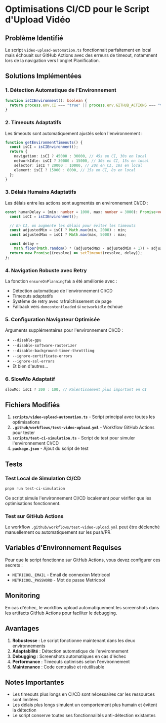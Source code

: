 # Optimisations CI/CD pour le Script d'Upload Vidéo

## Problème Identifié

Le script `video-upload-automation.ts` fonctionnait parfaitement en local mais échouait sur GitHub Actions avec des erreurs de timeout, notamment lors de la navigation vers l'onglet Planification.

## Solutions Implémentées

### 1. Détection Automatique de l'Environnement

```typescript
function isCIEnvironment(): boolean {
  return process.env.CI === "true" || process.env.GITHUB_ACTIONS === "true";
}
```

### 2. Timeouts Adaptatifs

Les timeouts sont automatiquement ajustés selon l'environnement :

```typescript
function getEnvironmentTimeouts() {
  const isCI = isCIEnvironment();
  return {
    navigation: isCI ? 45000 : 30000, // 45s en CI, 30s en local
    networkIdle: isCI ? 30000 : 15000, // 30s en CI, 15s en local
    selector: isCI ? 20000 : 10000, // 20s en CI, 10s en local
    element: isCI ? 15000 : 8000, // 15s en CI, 8s en local
  };
}
```

### 3. Délais Humains Adaptatifs

Les délais entre les actions sont augmentés en environnement CI/CD :

```typescript
const humanDelay = (min: number = 1000, max: number = 3000): Promise<void> => {
  const isCI = isCIEnvironment();

  // En CI, on augmente les délais pour éviter les timeouts
  const adjustedMin = isCI ? Math.max(min, 2000) : min;
  const adjustedMax = isCI ? Math.max(max, 5000) : max;

  const delay =
    Math.floor(Math.random() * (adjustedMax - adjustedMin + 1)) + adjustedMin;
  return new Promise((resolve) => setTimeout(resolve, delay));
};
```

### 4. Navigation Robuste avec Retry

La fonction `ensureOnPlanningTab` a été améliorée avec :

- Détection automatique de l'environnement CI/CD
- Timeouts adaptatifs
- Système de retry avec rafraîchissement de page
- Fallback vers `domcontentloaded` si `networkidle` échoue

### 5. Configuration Navigateur Optimisée

Arguments supplémentaires pour l'environnement CI/CD :

- `--disable-gpu`
- `--disable-software-rasterizer`
- `--disable-background-timer-throttling`
- `--ignore-certificate-errors`
- `--ignore-ssl-errors`
- Et bien d'autres...

### 6. SlowMo Adaptatif

```typescript
slowMo: isCI ? 200 : 100, // Ralentissement plus important en CI
```

## Fichiers Modifiés

1. **`scripts/video-upload-automation.ts`** - Script principal avec toutes les optimisations
2. **`.github/workflows/test-video-upload.yml`** - Workflow GitHub Actions pour tester
3. **`scripts/test-ci-simulation.ts`** - Script de test pour simuler l'environnement CI/CD
4. **`package.json`** - Ajout du script de test

## Tests

### Test Local de Simulation CI/CD

```bash
pnpm run test-ci-simulation
```

Ce script simule l'environnement CI/CD localement pour vérifier que les optimisations fonctionnent.

### Test sur GitHub Actions

Le workflow `.github/workflows/test-video-upload.yml` peut être déclenché manuellement ou automatiquement sur les push/PR.

## Variables d'Environnement Requises

Pour que le script fonctionne sur GitHub Actions, vous devez configurer ces secrets :

- `METRICOOL_EMAIL` - Email de connexion Metricool
- `METRICOOL_PASSWORD` - Mot de passe Metricool

## Monitoring

En cas d'échec, le workflow upload automatiquement les screenshots dans les artifacts GitHub Actions pour faciliter le debugging.

## Avantages

1. **Robustesse** : Le script fonctionne maintenant dans les deux environnements
2. **Adaptabilité** : Détection automatique de l'environnement
3. **Debugging** : Screenshots automatiques en cas d'échec
4. **Performance** : Timeouts optimisés selon l'environnement
5. **Maintenance** : Code centralisé et réutilisable

## Notes Importantes

- Les timeouts plus longs en CI/CD sont nécessaires car les ressources sont limitées
- Les délais plus longs simulent un comportement plus humain et évitent la détection
- Le script conserve toutes ses fonctionnalités anti-détection existantes
